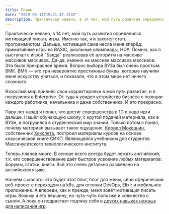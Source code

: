 ```yaml
---
title: Планы
date: "2019-05-14T19:31:47.153Z"
description: Практически неявно, в 14 лет, мой путь развития определился мотивацией писать игры. Именно так, я и захотел стать программистом.
---
```


Практически неявно, в 14 лет, мой путь развития определился мотивацией писать игры. Именно так, я и захотел стать программистом. Дальше, мотивация сама несла меня вперёд: примитивные игры на BASIC, школьные олимпиады, НОУ. Помню, как я выступал с игрой "Балда" реализовав её алгоритм на массиве массивов массивов. Да-да, именно на массиве массивов массивов. Это было прекрасное время. Вопрос выбора ВУЗа был очень простым: ВМК. ВМК — это три невероятно престижные буквы, которые научили меня искусству учиться, и показали, что в этом мире нет ничего сложного.

Взрослый мир привнёс свои корректировки в мой путь развития, и я погрузился в Enterprise. От туда я увидел устройство бизнеса с позиции каждого работника, начальника и даже собственника. И это прекрасно.

Пару лет назад я понял, что достиг совершенства в 1С и надо идти дальше. Нашёл обучающую школу, с крутой подачей материала, как в ВУЗе, и погрузился в студенческий мир знаний. Только потом я понял, почему материал вызывает такое ощущение. [Кирилл Мокевнин](https://www.youtube.com/user/mokevnin/featured), собственник [Хекслета](https://ru.hexlet.io/), построил материалы курсов на основе классической книге СИКП. Являющейся учебником для студентов Массачусетского технологического института.

Теперь планов много. В основе всего всегда будет лежать английский, т.к. его совершенствование даёт быстрое усвоение любых материалов: форумы, статьи, книги. Всё это очень детально разжёвано на английском языке.

Начнём с малого: это будет этот блог, блог для жены, свой сферический веб-проект с переходом на k8s, для отточки DevOps, Elixir и мобильное приложение. А впереди, как и прежде, меня зовёт мотивация писать игры. Возьму и эту вершину, но чуть-чуть попозже и совместно с сыном. А пока он подрастает подтяну себя в [других навыках нужных для написания игр](https://github.com/utilForever/game-developer-roadmap).